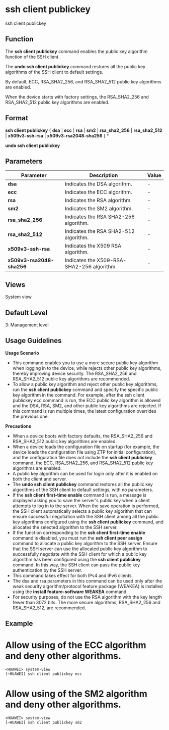 ssh client publickey
====================

ssh client publickey

Function
--------



The **ssh client publickey** command enables the public key algorithm function of the SSH client.

The **undo ssh client publickey** command restores all the public key algorithms of the SSH client to default settings.



By default, ECC, RSA\_SHA2\_256, and RSA\_SHA2\_512 public key algorithms are enabled.

When the device starts with factory settings, the RSA\_SHA2\_256 and RSA\_SHA2\_512 public key algorithms are enabled.


Format
------

**ssh client publickey** { **dsa** | **ecc** | **rsa** | **sm2** | **rsa\_sha2\_256** | **rsa\_sha2\_512** | **x509v3-ssh-rsa** | **x509v3-rsa2048-sha256** } \*

**undo ssh client publickey**


Parameters
----------

| Parameter | Description | Value |
| --- | --- | --- |
| **dsa** | Indicates the DSA algorithm. | - |
| **ecc** | Indicates the ECC algorithm. | - |
| **rsa** | Indicates the RSA algorithm. | - |
| **sm2** | Indicates the SM2 algorithm. | - |
| **rsa\_sha2\_256** | Indicates the RSA SHA2-256 algorithm. | - |
| **rsa\_sha2\_512** | Indicates the RSA SHA2-512 algorithm. | - |
| **x509v3-ssh-rsa** | Indicates the X509 RSA algorithm. | - |
| **x509v3-rsa2048-sha256** | Indicates the X509-RSA-SHA2-256 algorithm. | - |



Views
-----

System view


Default Level
-------------

3: Management level


Usage Guidelines
----------------

**Usage Scenario**

* This command enables you to use a more secure public key algorithm when logging in to the device, while rejects other public key algorithms, thereby improving device security. The RSA\_SHA2\_256 and RSA\_SHA2\_512 public key algorithms are recommended.
* To allow a public key algorithm and reject other public key algorithms, run the **ssh client publickey** command and specify the specific public key algorithm in the command. For example, after the ssh client publickey ecc command is run, the ECC public key algorithm is allowed and the DSA, RSA, SM2, and other public key algorithms are rejected. If this command is run multiple times, the latest configuration overrides the previous one.

**Precautions**

* When a device boots with factory defaults, the RSA\_SHA2\_256 and RSA\_SHA2\_512 public key algorithms are enabled.
* When a device loads the configuration file on startup (for example, the device loads the configuration file using ZTP for initial configuration), and the configuration file does not include the **ssh client publickey** command, the ECC, RSA\_SHA2\_256, and RSA\_SHA2\_512 public key algorithms are enabled.
* A public key algorithm can be used for login only after it is enabled on both the client and server.
* The **undo ssh client publickey** command restores all the public key algorithms of the SSH client to default settings, with no parameters.
* If the **ssh client first-time enable** command is run, a message is displayed asking you to save the server's public key when a client attempts to log in to the server. When the save operation is performed, the SSH client automatically selects a public key algorithm that can ensure successful negotiation with the SSH client among all the public key algorithms configured using the **ssh client publickey** command, and allocates the selected algorithm to the SSH server.
* If the function corresponding to the **ssh client first-time enable** command is disabled, you must run the **ssh client peer assign** command to allocate a public key algorithm to the SSH server. Ensure that the SSH server can use the allocated public key algorithm to successfully negotiate with the SSH client for which a public key algorithm has been configured using the **ssh client publickey** command. In this way, the SSH client can pass the public key authentication by the SSH server.
* This command takes effect for both IPv4 and IPv6 clients.
* The dsa and rsa parameters in this command can be used only after the weak security algorithm/protocol feature package (WEAKEA) is installed using the **install feature-software WEAKEA** command.
* For security purposes, do not use the RSA algorithm with the key length fewer than 3072 bits. The more secure algorithms, RSA\_SHA2\_256 and RSA\_SHA2\_512, are recommended.


Example
-------

# Allow using of the ECC algorithm and deny other algorithms.
```
<HUAWEI> system-view
[~HUAWEI] ssh client publickey ecc

```

# Allow using of the SM2 algorithm and deny other algorithms.
```
<HUAWEI> system-view
[~HUAWEI] ssh client publickey sm2

```